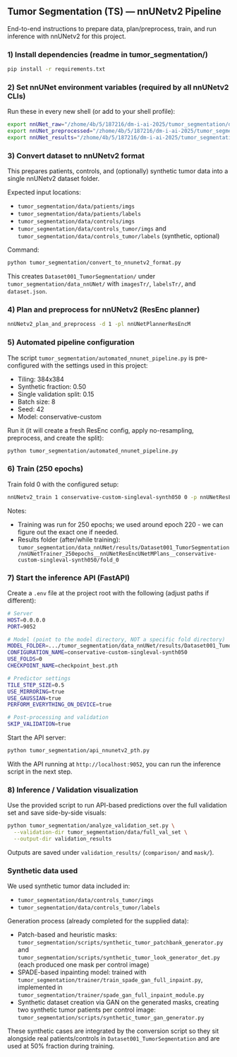 ## Tumor Segmentation (TS) — nnUNetv2 Pipeline

End-to-end instructions to prepare data, plan/preprocess, train, and run inference with nnUNetv2 for this project.

### 1) Install dependencies (readme in tumor_segmentation/)

```bash
pip install -r requirements.txt
```

### 2) Set nnUNet environment variables (required by all nnUNetv2 CLIs)

Run these in every new shell (or add to your shell profile):

```bash
export nnUNet_raw="/zhome/4b/5/187216/dm-i-ai-2025/tumor_segmentation/data_nnUNet"
export nnUNet_preprocessed="/zhome/4b/5/187216/dm-i-ai-2025/tumor_segmentation/data_nnUNet/preprocessed"
export nnUNet_results="/zhome/4b/5/187216/dm-i-ai-2025/tumor_segmentation/data_nnUNet/results"
```

### 3) Convert dataset to nnUNetv2 format

This prepares patients, controls, and (optionally) synthetic tumor data into a single nnUNetv2 dataset folder.

Expected input locations:
- `tumor_segmentation/data/patients/imgs`
- `tumor_segmentation/data/patients/labels`
- `tumor_segmentation/data/controls/imgs`
- `tumor_segmentation/data/controls_tumor/imgs` and `tumor_segmentation/data/controls_tumor/labels` (synthetic, optional)

Command:
```bash
python tumor_segmentation/convert_to_nnunetv2_format.py
```

This creates `Dataset001_TumorSegmentation/` under `tumor_segmentation/data_nnUNet/` with `imagesTr/`, `labelsTr/`, and `dataset.json`.

### 4) Plan and preprocess for nnUNetv2 (ResEnc planner)

```bash
nnUNetv2_plan_and_preprocess -d 1 -pl nnUNetPlannerResEncM
```

### 5) Automated pipeline configuration

The script `tumor_segmentation/automated_nnunet_pipeline.py` is pre-configured with the settings used in this project:
- Tiling: 384x384
- Synthetic fraction: 0.50
- Single validation split: 0.15
- Batch size: 8
- Seed: 42
- Model: conservative-custom

Run it (it will create a fresh ResEnc config, apply no-resampling, preprocess, and create the split):
```bash
python tumor_segmentation/automated_nnunet_pipeline.py
```

### 6) Train (250 epochs)

Train fold 0 with the configured setup:
```bash
nnUNetv2_train 1 conservative-custom-singleval-synth050 0 -p nnUNetResEncUNetMPlans -tr nnUNetTrainer_250epochs --npz
```

Notes:
- Training was run for 250 epochs; we used around epoch 220 - we can figure out the exact one if needed.
- Results folder (after/while training):
  `tumor_segmentation/data_nnUNet/results/Dataset001_TumorSegmentation/nnUNetTrainer_250epochs__nnUNetResEncUNetMPlans__conservative-custom-singleval-synth050/fold_0`

### 7) Start the inference API (FastAPI)

Create a `.env` file at the project root with the following (adjust paths if different):

```bash
# Server
HOST=0.0.0.0
PORT=9052

# Model (point to the model directory, NOT a specific fold directory)
MODEL_FOLDER=.../tumor_segmentation/data_nnUNet/results/Dataset001_TumorSegmentation/nnUNetTrainer_250epochs__nnUNetResEncUNetMPlans__conservative-custom-singleval-synth050
CONFIGURATION_NAME=conservative-custom-singleval-synth050
USE_FOLDS=0
CHECKPOINT_NAME=checkpoint_best.pth

# Predictor settings
TILE_STEP_SIZE=0.5
USE_MIRRORING=true
USE_GAUSSIAN=true
PERFORM_EVERYTHING_ON_DEVICE=true

# Post-processing and validation
SKIP_VALIDATION=true
```

Start the API server:
```bash
python tumor_segmentation/api_nnunetv2_pth.py
```

With the API running at `http://localhost:9052`, you can run the inference script in the next step.

### 8) Inference / Validation visualization

Use the provided script to run API-based predictions over the full validation set and save side-by-side visuals:
```bash
python tumor_segmentation/analyze_validation_set.py \
  --validation-dir tumor_segmentation/data/full_val_set \
  --output-dir validation_results
```

Outputs are saved under `validation_results/` (`comparison/` and `mask/`).

### Synthetic data used

We used synthetic tumor data included in:
- `tumor_segmentation/data/controls_tumor/imgs`
- `tumor_segmentation/data/controls_tumor/labels`

Generation process (already completed for the supplied data):
- Patch-based and heuristic masks: `tumor_segmentation/scripts/synthetic_tumor_patchbank_generator.py` and `tumor_segmentation/scripts/synthetic_tumor_look_generator_det.py` (each produced one mask per control image)
- SPADE-based inpainting model: trained with `tumor_segmentation/trainer/train_spade_gan_full_inpaint.py`, implemented in `tumor_segmentation/trainer/spade_gan_full_inpaint_module.py`
- Synthetic dataset creation via GAN on the generated masks, creating two synthetic tumor patients per control image: `tumor_segmentation/scripts/synthetic_tumor_gan_generator.py`

These synthetic cases are integrated by the conversion script so they sit alongside real patients/controls in `Dataset001_TumorSegmentation` and are used at 50% fraction during training.

